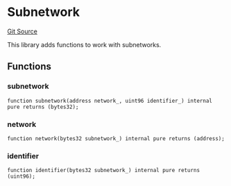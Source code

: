 # Subnetwork
[Git Source](https://github.com/symbioticfi/core/blob/df9ca184c8ea82a887fc1922bce2558281ce8e60/src/contracts/libraries/Subnetwork.sol)

This library adds functions to work with subnetworks.


## Functions
### subnetwork


```solidity
function subnetwork(address network_, uint96 identifier_) internal pure returns (bytes32);
```

### network


```solidity
function network(bytes32 subnetwork_) internal pure returns (address);
```

### identifier


```solidity
function identifier(bytes32 subnetwork_) internal pure returns (uint96);
```

